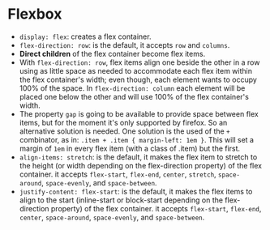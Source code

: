 # Flexbox

* `display: flex`: creates a flex container.
* `flex-direction: row`: is the default, it accepts `row` and `columns`.
* __Direct children__ of the flex container become flex items.
* With `flex-direction: row`, flex items align one beside the other in a row using as little space as needed to accommodate each flex item within the flex container's width; even though, each element wants to occupy 100% of the space. In `flex-direction: column` each element will be placed one below the other and will use 100% of the flex container's width.
* The property `gap` is going to be available to provide space between flex items, but for the moment it's only supported by firefox. So an alternative solution is needed. One solution is the used of the `+` combinator, as in: `.item + .item { margin-left: 1em }`. This will set a margin of `1em` in every flex item (with a class of .item) but the first.
* `align-items: stretch`: is the default, it makes the flex item to stretch to the height (or width depending on the flex-direction property) of the flex container. it accepts `flex-start`, `flex-end`, `center`, `stretch`, `space-around`, `space-evenly`, and `space-between`.
* `justify-content: flex-start`: is the default, it makes the flex items to align to the start (inline-start or block-start depending on the flex-direction property) of the flex container. it accepts `flex-start`, `flex-end`, `center`, `space-around`, `space-evenly`, and `space-between`.
